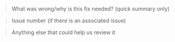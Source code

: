 <!-- Please provide the following information to help us review this PR: -->

> What was wrong/why is this fix needed? (quick summary only)

> Issue number (if there is an associated issue)

> Anything else that could help us review it
